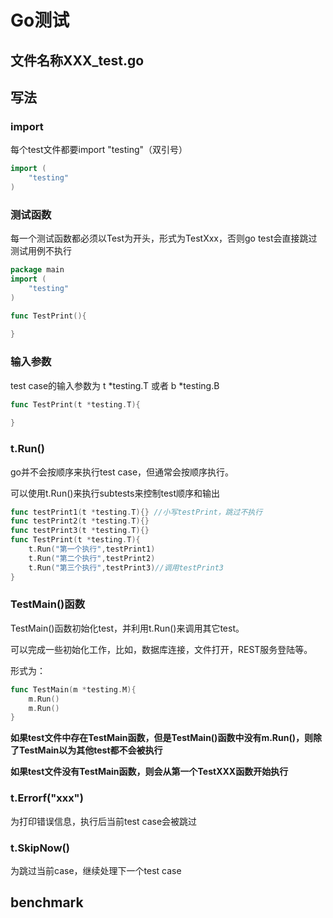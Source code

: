 # Go测试

## 文件名称XXX_test.go



## 写法

### import

每个test文件都要import "testing"（双引号）

```go
import (
    "testing"
)
```



### 测试函数

每一个测试函数都必须以Test为开头，形式为TestXxx，否则go test会直接跳过测试用例不执行

```go
package main
import (
    "testing"
)

func TestPrint(){
    
}
```



### 输入参数

test case的输入参数为 t  *testing.T  或者 b  *testing.B

```go
func TestPrint(t *testing.T){
    
}
```



### t.Run()

go并不会按顺序来执行test case，但通常会按顺序执行。

可以使用t.Run()来执行subtests来控制test顺序和输出

```go
func testPrint1(t *testing.T){} //小写testPrint，跳过不执行
func testPrint2(t *testing.T){}
func testPrint3(t *testing.T){}
func TestPrint(t *testing.T){
    t.Run("第一个执行",testPrint1)
    t.Run("第二个执行",testPrint2)
    t.Run("第三个执行",testPrint3)//调用testPrint3
}
```



### TestMain()函数

TestMain()函数初始化test，并利用t.Run()来调用其它test。

可以完成一些初始化工作，比如，数据库连接，文件打开，REST服务登陆等。

形式为：

```go
func TestMain(m *testing.M){
    m.Run()
    m.Run()
}
```

**如果test文件中存在TestMain函数，但是TestMain()函数中没有m.Run()，则除了TestMain以为其他test都不会被执行**

**如果test文件没有TestMain函数，则会从第一个TestXXX函数开始执行**

### t.Errorf("xxx")

为打印错误信息，执行后当前test case会被跳过

### t.SkipNow()

为跳过当前case，继续处理下一个test case



## benchmark


